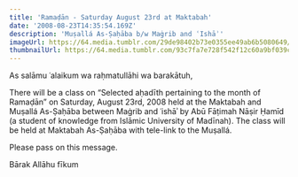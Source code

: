 ```yaml
---
title: 'Ramaḍān - Saturday August 23rd at Maktabah'
date: '2008-08-23T14:35:54.169Z'
description: 'Muṣallá As-Ṣaḥāba b/w Maġrib and ʿIshāʾ'
imageUrl: https://64.media.tumblr.com/29de98402b73e0355ee49ab6b5080649/e09e5b30858ba05b-04/s1280x1920/4215d84dd7e7cdce03777e47b0ce8632b6526f4c.jpg
thumbnailUrl: https://64.media.tumblr.com/93c7fa7e728f542f12c60a9bf039cbfc/e09e5b30858ba05b-55/s1280x1920/1898d8deec414c0e0764b81ec9e0ff5e27bde5c9.jpg
---
```


As salāmu ʿalaikum wa raḥmatullāhi wa barakātuh,

There will be a class on “Selected aḥadīth pertaining to the month of Ramaḍān” on Saturday, August 23rd, 2008 held at the Maktabah and Muṣallá As-Ṣaḥāba between Maġrib and ʿishāʾ by Abū Fāṭimah Nāṣir Ḥamīd (a student of knowledge from Islāmic University of Madīnah). The class will be held at Maktabah As-Ṣaḥāba with tele-link to the Muṣallá.

Please pass on this message.

Bārak Allāhu fīkum
